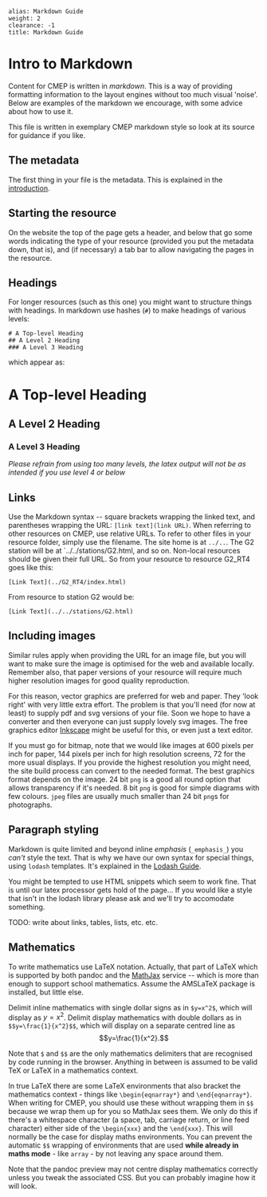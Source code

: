 ````
alias: Markdown Guide
weight: 2
clearance: -1
title: Markdown Guide

````
# Intro to Markdown

Content for CMEP is written in _markdown_. This is a way of providing
formatting information to the layout engines without too much visual 'noise'.
Below are examples of the markdown we encourage, with some advice about how to
use it.

This file is written in exemplary CMEP markdown style so look at its source for
guidance if you like.

## The metadata

The first thing in your file is the metadata. This is explained in the [introduction](index.html).

## Starting the resource

On the website the top of the page gets a header, and below that go some words indicating the type of your resource (provided you put the metadata down, that is), and (if necessary) a tab bar to allow navigating the pages in the resource.

## Headings

For longer resources (such as this one) you might want to structure things with headings. In markdown use hashes (`#`) to make headings of various levels:

    # A Top-level Heading
    ## A Level 2 Heading
    ### A Level 3 Heading

which appear as:

# A Top-level Heading
## A Level 2 Heading
### A Level 3 Heading

_Please refrain from using too many levels, the latex output will not be as
intended if you use level 4 or below_

## Links

Use the Markdown syntax -- square brackets wrapping the linked text, and parentheses wrapping the URL: `[link text](link URL)`. When referring to other resources on CMEP, use relative URLs. To refer to other files in your resource folder, simply use the filename. The site home is at `../..`. The G2 station will be at `../../stations/G2.html, and so on. Non-local resources should be given their full URL. So from your resource to resource G2_RT4 goes like this:
```
[Link Text](../G2_RT4/index.html)
```

From resource to station G2 would be:
```
[Link Text](../../stations/G2.html)
```

## Including images

Similar rules apply when providing the URL for an image file, but you will want to make sure the image is optimised for the web and available locally. Remember also, that paper versions of your resource will require much higher resolution images for good quality reproduction. 

For this reason, vector graphics are preferred for web and paper. They 'look right' with very little extra effort. The problem is that you'll need (for now at least) to supply pdf and svg versions of your file. Soon we hope to have a converter and then everyone can just supply lovely svg images. The free graphics editor [Inkscape](http://inkscape.org) might be useful for this, or even just a text editor.

If you must go for bitmap, note that we would like images at 600 pixels per inch for paper, 144 pixels per inch for high resolution screens, 72 for the more usual displays. If you provide the highest resolution you might need, the site build process can convert to the needed format. The best graphics format depends on the image. 24 bit `png` is a good all round option that allows transparency if it's needed. 8 bit `png` is good for simple diagrams with few colours. `jpeg` files are usually much smaller than 24 bit `png`s for photographs.

## Paragraph styling

Markdown is quite limited and beyond inline _emphasis_ (`_emphasis_`) you *can't* style the text. That is why we have our own syntax for special things, using `lodash` templates. It's explained in the [Lodash Guide](index.html#tab2).

You might be tempted to use HTML snippets which seem to work fine. That is until our latex processor gets hold of the page... If you would like a style that isn't in the lodash library please ask and we'll try to accomodate something.

TODO: write about links, tables, lists, etc. etc.

## Mathematics

To write mathematics use LaTeX notation. Actually, that part of LaTeX which is supported by both pandoc and the [MathJax](http://www.mathjax.org) service -- which is more than enough to support school mathematics. Assume the AMSLaTeX package is installed, but little else.

Delimit inline mathematics with single dollar signs as in `$y=x^2$`, which will display as $y=x^2$. Delimit display mathematics with double dollars as in `$$y=\frac{1}{x^2}$$`, which will display on a separate centred line as $$y=\frac{1}{x^2}.$$

Note that `$` and `$$` are the only mathematics delimiters that are recognised by code running in the browser. Anything in between is assumed to be valid TeX or LaTeX in a mathematics context. 

In true LaTeX there are some LaTeX environments that also bracket the mathematics context - things like `\begin{eqnarray*}` and `\end{eqnarray*}`. When writing for CMEP, you should use these without wrapping them in `$$` because we wrap them up for you so MathJax sees them. We only do this if there's a whitespace character (a space, tab, carriage return, or line feed character) either side of the `\begin{xxx}` and the `\end{xxx}`. This will normally be the case for display maths environments. You can prevent the automatic `$$` wrapping of environments that are used __while already in maths mode__ - like `array` - by not leaving any space around them.

Note that the pandoc preview may not centre display mathematics correctly unless you tweak the associated CSS. But you can probably imagine how it will look.
